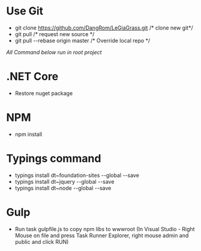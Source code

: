 # Use Git
- git clone https://github.com/DangRom/LeGiaGrass.git /* clone new git*/
- git pull /* request new source */
- git pull --rebase origin master /* Override local repo */

*All Command below run in root project*

# .NET Core
- Restore nuget package

# NPM
- npm install

# Typings command 
- typings install dt~foundation-sites --global --save
- typings install dt~jquery --global --save
- typings install dt~node --global --save

# Gulp 
- Run task gulpfile.js to copy npm libs to wwwroot (In Visual Studio - Right Mouse on file and press Task Runner Explorer, right mouse admin and public and click RUN)



